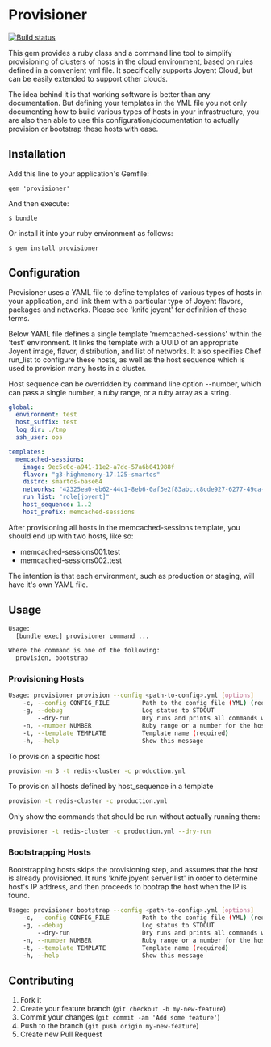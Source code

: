 # Provisioner

[![Build status](https://secure.travis-ci.org/wanelo/provisioner.png)](http://travis-ci.org/wanelo/provisioner)

This gem provides a ruby class and a command line tool to simplify provisioning of clusters of hosts in the
cloud environment, based on rules defined in a convenient yml file. It specifically supports Joyent Cloud,
but can be easily extended to support other clouds.

The idea behind it is that working software is better than any documentation. But defining your templates
in the YML file you not only documenting how to build various types of hosts in your infrastructure,
you are also then able to use this configuration/documentation to actually provision or bootstrap these hosts
with ease.

## Installation

Add this line to your application's Gemfile:

    gem 'provisioner'

And then execute:

    $ bundle

Or install it into your ruby environment as follows:

    $ gem install provisioner

## Configuration

Provisioner uses a YAML file to define templates of various types of hosts in your application, and
link them with a particular type of Joyent flavors, packages and networks.  Please see 'knife joyent' for
definition of these terms.

Below YAML file defines a single template 'memcached-sessions' within the 'test' environment. It
links the template with a UUID of an appropriate Joyent image, flavor, distribution, and list of
networks. It also specifies Chef run_list to configure these hosts, as well as the host sequence
which is used to provision many hosts in a cluster.

Host sequence can be overridden by command line option --number, which can pass a single number, a ruby
range, or a ruby array as a string.

```yaml
global:
  environment: test
  host_suffix: test
  log_dir: ./tmp
  ssh_user: ops

templates:
  memcached-sessions:
    image: 9ec5c0c-a941-11e2-a7dc-57a6b041988f
    flavor: "g3-highmemory-17.125-smartos"
    distro: smartos-base64
    networks: "42325ea0-eb62-44c1-8eb6-0af3e2f83abc,c8cde927-6277-49ca-82a3-741e8b23b02f"
    run_list: "role[joyent]"
    host_sequence: 1..2
    host_prefix: memcached-sessions
```

After provisioning all hosts in the memcached-sessions template, you should end up with two hosts, like so:

 * memcached-sessions001.test
 * memcached-sessions002.test

The intention is that each environment, such as production or staging, will have it's own YAML file.

## Usage

```bash
Usage:
  [bundle exec] provisioner command ...

Where the command is one of the following:
  provision, bootstrap
```

### Provisioning Hosts

```bash
Usage: provisioner provision --config <path-to-config>.yml [options]
    -c, --config CONFIG_FILE         Path to the config file (YML) (required)
    -g, --debug                      Log status to STDOUT
        --dry-run                    Dry runs and prints all commands without executing them
    -n, --number NUMBER              Ruby range or a number for the host, ie 3 or 1..3 or [2,4,6]
    -t, --template TEMPLATE          Template name (required)
    -h, --help                       Show this message
```

To provision a specific host

```bash
provision -n 3 -t redis-cluster -c production.yml
```

To provision all hosts defined by host_sequence in a template

```bash
provision -t redis-cluster -c production.yml
```

Only show the commands that should be run without actually running them:

```bash
provisioner -t redis-cluster -c production.yml --dry-run
```

### Bootstrapping Hosts

Bootstrapping hosts skips the provisioning step, and assumes that the host is already provisioned.
It runs 'knife joyent server list' in order to determine host's IP address, and then proceeds
to bootrap the host when the IP is found.

```bash
Usage: provisioner bootstrap --config <path-to-config>.yml [options]
    -c, --config CONFIG_FILE         Path to the config file (YML) (required)
    -g, --debug                      Log status to STDOUT
        --dry-run                    Dry runs and prints all commands without executing them
    -n, --number NUMBER              Ruby range or a number for the host, ie 3 or 1..3 or [2,4,6]
    -t, --template TEMPLATE          Template name (required)
    -h, --help                       Show this message
```

## Contributing

1. Fork it
2. Create your feature branch (`git checkout -b my-new-feature`)
3. Commit your changes (`git commit -am 'Add some feature'`)
4. Push to the branch (`git push origin my-new-feature`)
5. Create new Pull Request


